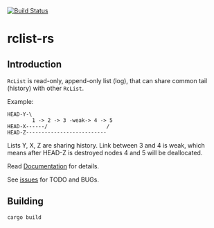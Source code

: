 [![Build Status](https://travis-ci.org/dpc/hex2d-rs.svg?branch=master)](https://travis-ci.org/dpc/rclist-rs)

# rclist-rs

## Introduction

`RcList` is read-only, append-only list (log), that can share common tail (history) with other `RcList`.

Example:

    HEAD-Y-\
            1 -> 2 -> 3 -weak-> 4 -> 5
    HEAD-X------/                   /
    HEAD-Z--------------------------

Lists Y, X, Z are sharing history. Link between 3 and 4 is weak, which means
after HEAD-Z is destroyed nodes 4 and 5 will be deallocated.

Read [Documentation](//dpc.github.io/rclist-rs/doc/rclist/index.html) for details.

See [issues](//github.com/dpc/rclist-rs/issues/) for TODO and BUGs.

## Building

    cargo build
